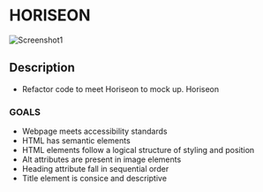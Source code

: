 # HORISEON

![Screenshot1](Horiseon-Landing-Page\assets\images\Screenshot1.jpg)


## Description

* Refactor code to meet Horiseon to mock up. Horiseon

### GOALS

* Webpage meets accessibility standards
* HTML has semantic elements
* HTML elements follow a logical structure of styling and position
* Alt attributes are present in image elements
* Heading attribute fall in sequential order
* Title element is consice and descriptive

